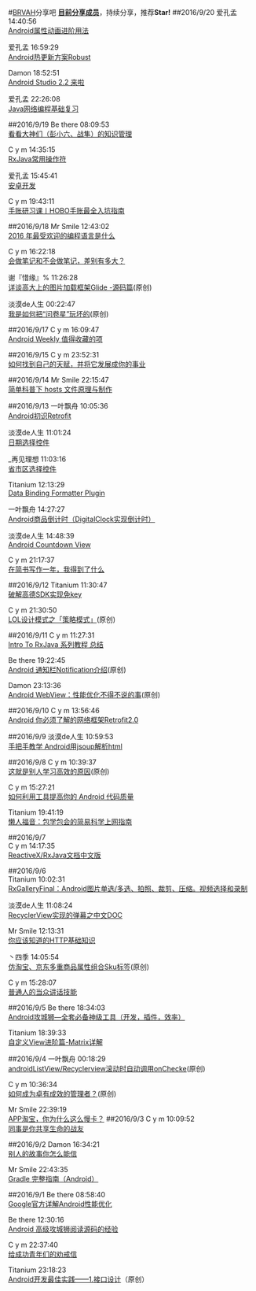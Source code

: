 #[BRVAH](https://github.com/CymChad/BaseRecyclerViewAdapterHelper)分享吧
**[目前分享成员](https://github.com/CymChad/BRVAHST/blob/master/Member.md)**，持续分享，推荐**Star!**
##2016/9/20
爱孔孟  14:40:56  
[Android属性动画进阶用法](http://url.cn/2FksGeg)

爱孔孟  16:59:29  
[Android热更新方案Robust](http://tech.meituan.com/android_robust.html)

Damon   18:52:51  
[Android Studio 2.2 来啦](http://url.cn/2IrPHzt)

爱孔孟  22:26:08  
[Java网络编程基础复习](http://blog.csdn.net/aikongmeng/article/details/52594818)

##2016/9/19
Be there  08:09:53  
[看看大神们（彭小六、战隼）的知识管理](http://www.jianshu.com/p/2f82bfad36c5?utm_campaign=haruki&utm_content=note&utm_medium=reader_share&utm_source=qq)

C y m  14:35:15  
[RxJava常用操作符](http://www.jianshu.com/p/55838c39beec)

爱孔孟  15:45:41  
[安卓开发](http://www.jianshu.com/collection/2ddd46458740)

C y m  19:43:11  
[手账研习课丨HOBO手账最全入坑指南](http://mp.weixin.qq.com/s?__biz=MzAwNTc5NjczMQ==&mid=2651812202&idx=1&sn=895e44f583e2cdc28de9c218f2ed1a01&scene=1&srcid=0912iZ4bSXzcIzQbfiWIrdBR&from=groupmessage&isappinstalled=0#wechat_redirect)

##2016/9/18
Mr Smile  12:43:02  
[2016 年最受欢迎的编程语言是什么](http://mp.weixin.qq.com/s?__biz=MzA4NTQwNDcyMA==&mid=2650662233&idx=1&sn=237bbf3d12cddf4094b76c064f658389&scene=1&srcid=09180ymQTxA5UHnJGhdB0O62#rd)

C y m  16:22:18   
[会做笔记和不会做笔记，差别有多大？](http://www.jianshu.com/p/1f0b0aa9e55e)

谢『惜缘』%  11:26:28  
[详谈高大上的图片加载框架Glide -源码篇](http://blog.csdn.net/xiehuimx/article/details/52550990)(原创)

淡漠de人生  00:22:47  
[我是如何把“问卷星”玩坏的](http://www.jianshu.com/p/598b9dfcfaec)(原创)

##2016/9/17
C y m  16:09:47  
[Android Weekly 值得收藏的项](http://frodoking.github.io/2016/03/01/android-weekly/)

##2016/9/15
C y m  23:52:31  
[如何找到自己的天赋，并将它发展成你的事业](http://www.jianshu.com/p/cbfcefec2947)

##2016/9/14
Mr Smile  22:15:47  
[简单科普下 hosts 文件原理与制作](https://gold.xitu.io/entry/57c051767db2a20068f2b000)

##2016/9/13
一叶飘舟  10:05:36  
[Android初识Retrofit](http://blog.csdn.net/jdsjlzx/article/details/52015347)

淡漠de人生  11:01:24  
[日期选择控件](https://github.com/mrfluency/Time-Selector)

_再见理想  11:03:16  
[省市区选择控件](https://github.com/a5533348/RegionSelector) 

Titanium  12:13:29  
[Data Binding Formatter Plugin](https://zhuanlan.zhihu.com/p/22427306)

一叶飘舟  14:27:27  
[Android商品倒计时（DigitalClock实现倒计时）](http://blog.csdn.net/jdsjlzx/article/details/51996466)

淡漠de人生  14:48:39  
[Android Countdown View](https://github.com/iwgang/CountdownView)

C y m  21:17:37  
[在简书写作一年，我得到了什么](http://www.jianshu.com/p/c5f3bd6836a9)

##2016/9/12
Titanium  11:30:47  
[破解高德SDK实现免key](http://caiyao.name/2016/09/10/%E7%A0%B4%E8%A7%A3%E9%AB%98%E5%BE%B7SDK%E5%AE%9E%E7%8E%B0%E5%85%8Dkey/)

C y m  21:30:50   
[LOL设计模式之「策略模式」](http://gold.xitu.io/post/57d65eac7db2a200684109dc)(原创)

##2016/9/11
C y m  11:27:31  
[Intro To RxJava 系列教程 总结](http://blog.chengyunfeng.com/?p=983)

Be there  19:22:45  
[Android 通知栏Notification介绍](http://www.jianshu.com/p/8c7558f4914b?utm_campaign=haruki&utm_content=note&utm_medium=reader_share&utm_source=qq)(原创)

Damon   23:13:36  
[Android WebView：性能优化不得不说的事](http://motalks.cn/2016/09/11/Android-WebView-JavaScript-3/)(原创)

##2016/9/10
C y m  13:56:46  
[Android 你必须了解的网络框架Retrofit2.0](http://www.jianshu.com/p/a94e38636fde)

##2016/9/9
淡漠de人生  10:59:53  
[手把手教学 Android用jsoup解析html](http://www.jianshu.com/p/a620a2664f58)

##2016/9/8
C y m  10:39:37  
[这就是别人学习高效的原因](http://www.jianshu.com/p/f01ec37c61e2)(原创)

C y m  15:27:21  
[如何利用工具提高你的 Android 代码质量](http://www.open-open.com/lib/view/open1436497439973.html)

Titanium  19:41:19  
[懒人福音：包学包会的简易科学上网指南](https://www.loyalsoldier.me/an-easy-guideline-to-fuck-the-gfw/)

##2016/9/7  
C y m  14:17:35  
[ReactiveX/RxJava文档中文版](https://mcxiaoke.gitbooks.io/rxdocs/content/Intro.html)

##2016/9/6  
Titanium  10:02:31  
[RxGalleryFinal：Android图片单选/多选、拍照、裁剪、压缩。视频选择和录制](https://github.com/FinalTeam/RxGalleryFinal)

淡漠de人生  11:08:24  
[RecyclerView实现的弹幕之中文DOC](http://www.jianshu.com/p/6649f5239aef#)

Mr Smile  12:13:31  
[你应该知道的HTTP基础知识](http://www.jianshu.com/p/e544b7a76dac?utm_campaign=haruki&utm_content=note&utm_medium=reader_share&utm_source=qq)

丶四季  14:05:54  
[仿淘宝、京东多重商品属性组合Sku标签](http://blog.csdn.net/qq_32763839/article/details/52449037)(原创)

C y m  15:28:07  
[普通人的当众讲话技能](http://zhibimo.com/read/xiaolai/wo-ye-you-hua-yao-shuo--pu-tong-ren-de-jiang-yan-ji-neng/)

##2016/9/5
Be there  18:34:03  
[Android攻城狮—全套必备神级工具（开发，插件，效率）](http://www.jianshu.com/p/0911efbf8009?f=tt&hmsr=toutiao.io&utm_medium=toutiao.io&utm_source=toutiao.io)

Titanium  18:39:33  
[自定义View进阶篇-Matrix详解](http://www.gcssloop.com/customview/Matrix_Method/)

##2016/9/4
一叶飘舟  00:18:29  
[androidListView/Recyclerview滚动时自动调用onChecke](http://blog.csdn.net/jdsjlzx/article/details/52426868)(原创)

C y m  10:36:34  
[如何成为卓有成效的管理者？](http://www.jianshu.com/p/9240d7cbbb37)(原创)

Mr Smile  22:39:19  
[APP淘宝，你为什么这么慢卡？](http://www.jianshu.com/p/423b77c15af3)
##2016/9/3
C y m  10:09:52  
[同事是你共享生命的战友](http://mp.weixin.qq.com/s?__biz=MzAwMDgyMTA3Mg==&mid=2650056932&idx=1&sn=7fe1887d2aa0f2a0fc2a4ee91e35ab28&scene=0#wechat_redirect)

##2016/9/2
Damon   16:34:21  
[别人的故事你怎么能信](http://mp.weixin.qq.com/s?__biz=MzAwMDgyMTA3Mg==&mid=2650056918&idx=1&sn=08839ca4bb566e790cf4917b58bef7f5&scene=1&srcid=0902WhRA3m3ISgGFisay5T5L#rd)

Mr Smile  22:43:35  
[Gradle 完整指南（Android）](https://gold.xitu.io/entry/57c7a00e0a2b58006b1a1358)

##2016/9/1
Be there  08:58:40  
[Google官方详解Android性能优化](http://blog.csdn.net/chivalrousman/article/details/51553114)

Be there  12:30:16  
[Android 高级攻城狮阅读源码的经验](http://www.jianshu.com/p/be86e5678252?f=tt&hmsr=toutiao.io&utm_medium=toutiao.io&utm_source=toutiao.io)

C y m  22:37:40  
[给成功青年们的劝戒信](http://mp.weixin.qq.com/s?__biz=MjM5ODIyMTE0MA==&mid=2650968627&idx=1&sn=d719d254b9f691b92fd84f3facb56eb6&chksm=bd3836088a4fbf1e5e39f2a3e8c0c416dbbdca0d58fd62e1c60b6b1507f4511f375973e68185&scene=0#wechat_redirect)

Titanium  23:18:23  
[Android开发最佳实践——1.接口设计](http://loshine.me/2016/09/01/android-best-practice-p1-interface-design/)（原创）


